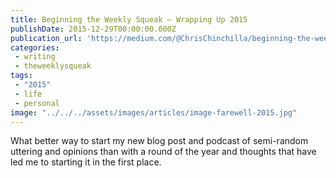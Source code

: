 ```yaml
---
title: Beginning the Weekly Squeak — Wrapping Up 2015
publishDate: 2015-12-29T00:00:00.000Z
publication_url: 'https://medium.com/@ChrisChinchilla/beginning-the-weekly-squeak-wrapping-up-2015-7c3b09610ad2#.8get9lwmi'
categories:
 - writing
 - theweeklysqueak
tags:
 - "2015"
 - life
 - personal
image: "../../../assets/images/articles/image-farewell-2015.jpg"
---
```


What better way to start my new blog post and podcast of semi-random uttering and opinions than with a round of the year and thoughts that have led me to starting it in the first place.
